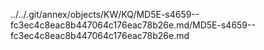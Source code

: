 ../../.git/annex/objects/KW/KQ/MD5E-s4659--fc3ec4c8eac8b447064c176eac78b26e.md/MD5E-s4659--fc3ec4c8eac8b447064c176eac78b26e.md
